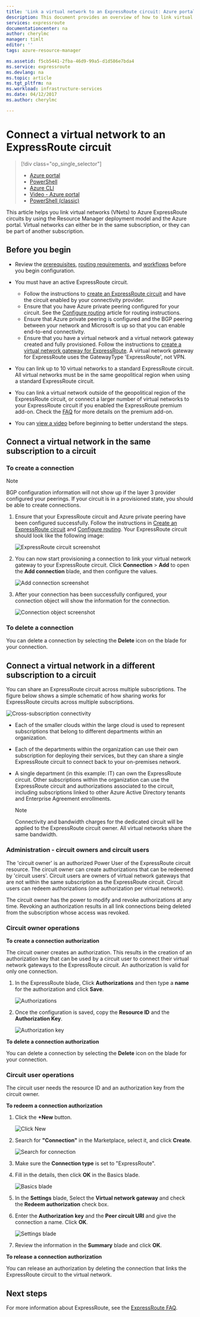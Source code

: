 ```yaml
---
title: 'Link a virtual network to an ExpressRoute circuit: Azure portal | Microsoft Docs'
description: This document provides an overview of how to link virtual networks (VNets) to ExpressRoute circuits.
services: expressroute
documentationcenter: na
author: cherylmc
manager: timlt
editor: ''
tags: azure-resource-manager

ms.assetid: f5cb5441-2fba-46d9-99a5-d1d586e7bda4
ms.service: expressroute
ms.devlang: na
ms.topic: article
ms.tgt_pltfrm: na
ms.workload: infrastructure-services
ms.date: 04/12/2017
ms.author: cherylmc

---
```

# Connect a virtual network to an ExpressRoute circuit
> [!div class="op_single_selector"]
> * [Azure portal](expressroute-howto-linkvnet-portal-resource-manager.md)
> * [PowerShell](expressroute-howto-linkvnet-arm.md)
> * [Azure CLI](howto-linkvnet-cli.md)
> * [Video - Azure portal](http://azure.microsoft.com/documentation/videos/azure-expressroute-how-to-create-a-connection-between-your-vpn-gateway-and-expressroute-circuit)
> * [PowerShell (classic)](expressroute-howto-linkvnet-classic.md)
> 

This article helps you link virtual networks (VNets) to Azure ExpressRoute circuits by using the Resource Manager deployment model and the Azure portal. Virtual networks can either be in the same subscription, or they can be part of another subscription.

## Before you begin
* Review the [prerequisites](expressroute-prerequisites.md), [routing requirements](expressroute-routing.md), and [workflows](expressroute-workflows.md) before you begin configuration.
* You must have an active ExpressRoute circuit.
  
  * Follow the instructions to [create an ExpressRoute circuit](expressroute-howto-circuit-portal-resource-manager.md) and have the circuit enabled by your connectivity provider.
  * Ensure that you have Azure private peering configured for your circuit. See the [Configure routing](expressroute-howto-routing-portal-resource-manager.md) article for routing instructions.
  * Ensure that Azure private peering is configured and the BGP peering between your network and Microsoft is up so that you can enable end-to-end connectivity.
  * Ensure that you have a virtual network and a virtual network gateway created and fully provisioned. Follow the instructions to [create a virtual network gateway for ExpressRoute](expressroute-howto-add-gateway-resource-manager.md). A virtual network gateway for ExpressRoute uses the GatewayType 'ExpressRoute', not VPN.

* You can link up to 10 virtual networks to a standard ExpressRoute circuit. All virtual networks must be in the same geopolitical region when using a standard ExpressRoute circuit. 
* You can link a virtual network outside of the geopolitical region of the ExpressRoute circuit, or connect a larger number of virtual networks to your ExpressRoute circuit if you enabled the ExpressRoute premium add-on. Check the [FAQ](expressroute-faqs.md) for more details on the premium add-on.
* You can [view a video](http://azure.microsoft.com/documentation/videos/azure-expressroute-how-to-create-a-connection-between-your-vpn-gateway-and-expressroute-circuit) before beginning to better understand the steps.

## Connect a virtual network in the same subscription to a circuit

### To create a connection

> [!NOTE]
> BGP configuration information will not show up if the layer 3 provider configured your peerings. If your circuit is in a provisioned state, you should be able to create connections.
>

1. Ensure that your ExpressRoute circuit and Azure private peering have been configured successfully. Follow the instructions in [Create an ExpressRoute circuit](expressroute-howto-circuit-arm.md) and [Configure routing](expressroute-howto-routing-arm.md). Your ExpressRoute circuit should look like the following image:

    ![ExpressRoute circuit screenshot](./media/expressroute-howto-linkvnet-portal-resource-manager/routing1.png)
   
2. You can now start provisioning a connection to link your virtual network gateway to your ExpressRoute circuit. Click **Connection** > **Add** to open the **Add connection** blade, and then configure the values.

    ![Add connection screenshot](./media/expressroute-howto-linkvnet-portal-resource-manager/samesub1.png)  

3. After your connection has been successfully configured, your connection object will show the information for the connection.

     ![Connection object screenshot](./media/expressroute-howto-linkvnet-portal-resource-manager/samesub2.png)

### To delete a connection
You can delete a connection by selecting the **Delete** icon on the blade for your connection.

## Connect a virtual network in a different subscription to a circuit
You can share an ExpressRoute circuit across multiple subscriptions. The figure below shows a simple schematic of how sharing works for ExpressRoute circuits across multiple subscriptions.

![Cross-subscription connectivity](./media/expressroute-howto-linkvnet-portal-resource-manager/cross-subscription.png)

- Each of the smaller clouds within the large cloud is used to represent subscriptions that belong to different departments within an organization.
- Each of the departments within the organization can use their own subscription for deploying their services, but they can share a single ExpressRoute circuit to connect back to your on-premises network.
- A single department (in this example: IT) can own the ExpressRoute circuit. Other subscriptions within the organization can use the ExpressRoute circuit and authorizations associated to the circuit, including subscriptions linked to other Azure Active Directory tenants and Enterprise Agreement enrollments. 

    > [!NOTE]
    > Connectivity and bandwidth charges for the dedicated circuit will be applied to the ExpressRoute circuit owner. All virtual networks share the same bandwidth.
    > 
    >

### Administration - circuit owners and circuit users

The 'circuit owner' is an authorized Power User of the ExpressRoute circuit resource. The circuit owner can create authorizations that can be redeemed by 'circuit users'. Circuit users are owners of virtual network gateways that are not within the same subscription as the ExpressRoute circuit. Circuit users can redeem authorizations (one authorization per virtual network).

The circuit owner has the power to modify and revoke authorizations at any time. Revoking an authorization results in all link connections being deleted from the subscription whose access was revoked.

### Circuit owner operations

**To create a connection authorization**

The circuit owner creates an authorization. This results in the creation of an authorization key that can be used by a circuit user to connect their virtual network gateways to the ExpressRoute circuit. An authorization is valid for only one connection.

1. In the ExpressRoute blade, Click **Authorizations** and then type a **name** for the authorization and click **Save**.

    ![Authorizations](./media/expressroute-howto-linkvnet-portal-resource-manager/authorization.png)

2. Once the configuration is saved, copy the **Resource ID** and the **Authorization Key**.

    ![Authorization key](./media/expressroute-howto-linkvnet-portal-resource-manager/authkey.png)

**To delete a connection authorization**

You can delete a connection by selecting the **Delete** icon on the blade for your connection.

### Circuit user operations

The circuit user needs the resource ID and an authorization key from the circuit owner. 

**To redeem a connection authorization**

1.  Click the **+New** button.

    ![Click New](./media/expressroute-howto-linkvnet-portal-resource-manager/Connection1.png)

2.  Search for **"Connection"** in the Marketplace, select it, and click **Create**.

    ![Search for connection](./media/expressroute-howto-linkvnet-portal-resource-manager/Connection2.png)

3.  Make sure the **Connection type** is set to "ExpressRoute".


4.  Fill in the details, then click **OK** in the Basics blade.

    ![Basics blade](./media/expressroute-howto-linkvnet-portal-resource-manager/Connection3.png)

5.  In the **Settings** blade, Select the **Virtual network gateway** and check the **Redeem authorization** check box.

6.  Enter the **Authorization key** and the **Peer circuit URI** and give the connection a name. Click **OK**.

    ![Settings blade](./media/expressroute-howto-linkvnet-portal-resource-manager/Connection4.png)

7. Review the information in the **Summary** blade and click **OK**.


**To release a connection authorization**

You can release an authorization by deleting the connection that links the ExpressRoute circuit to the virtual network.

## Next steps
For more information about ExpressRoute, see the [ExpressRoute FAQ](expressroute-faqs.md).
